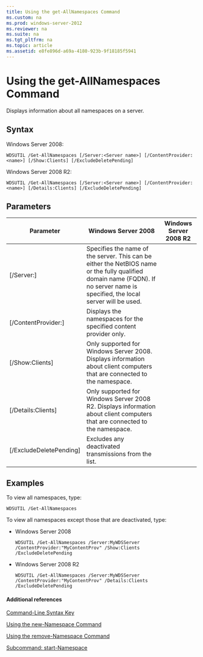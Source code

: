 ```yaml
---
title: Using the get-AllNamespaces Command
ms.custom: na
ms.prod: windows-server-2012
ms.reviewer: na
ms.suite: na
ms.tgt_pltfrm: na
ms.topic: article
ms.assetid: e8fe896d-a69a-4180-923b-9f18185f5941
---
```

# Using the get-AllNamespaces Command
Displays information about all namespaces on a server.  
  
## Syntax  
Windows Server 2008:  
  
```  
WDSUTIL /Get-AllNamespaces [/Server:<Server name>] [/ContentProvider:<name>] [/Show:Clients] [/ExcludeDeletePending]  
```  
  
Windows Server 2008 R2:  
  
```  
WDSUTIL /Get-AllNamespaces [/Server:<Server name>] [/ContentProvider:<name>] [/Details:Clients] [/ExcludeDeletePending]  
```  
  
## Parameters  
  
|Parameter|Windows Server 2008|Windows Server 2008 R2|  
|-------------|-----------------------|--------------------------|  
|\[\/Server:<Server name>\]|Specifies the name of the server. This can be either the NetBIOS name or the fully qualified domain name \(FQDN\). If no server name is specified, the local server will be used.||  
|\[\/ContentProvider:<name>\]|Displays the namespaces for the specified content provider only.||  
|\[\/Show:Clients\]|Only supported for Windows Server 2008. Displays information about client computers that are connected to the namespace.||  
|\[\/Details:Clients\]|Only supported for Windows Server 2008 R2. Displays information about client computers that are connected to the namespace.||  
|\[\/ExcludeDeletePending\]|Excludes any deactivated transmissions from the list.||  
  
## <a name="BKMK_examples"></a>Examples  
To view all namespaces, type:  
  
```  
WDSUTIL /Get-AllNamespaces  
```  
  
To view all namespaces except those that are deactivated, type:  
  
-   Windows Server 2008  
  
    ```  
    WDSUTIL /Get-AllNamespaces /Server:MyWDSServer /ContentProvider:"MyContentProv" /Show:Clients /ExcludeDeletePending  
    ```  
  
-   Windows Server 2008 R2  
  
    ```  
    WDSUTIL /Get-AllNamespaces /Server:MyWDSServer /ContentProvider:"MyContentProv" /Details:Clients /ExcludeDeletePending  
    ```  
  
#### Additional references  
[Command-Line Syntax Key](../Topic/Command-Line-Syntax-Key.md)  
  
[Using the new-Namespace Command](../Topic/Using-the-new-Namespace-Command.md)  
  
[Using the remove-Namespace Command](../Topic/Using-the-remove-Namespace-Command.md)  
  
[Subcommand: start-Namespace](../Topic/Subcommand--start-Namespace.md)  
  

